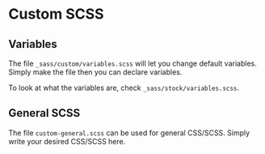 # Custom SCSS
## Variables
The file `_sass/custom/variables.scss` will let you change default variables. Simply make the file then you can declare variables.

To look at what the variables are, check `_sass/stock/variables.scss`.

## General SCSS
The file `custom-general.scss` can be used for general CSS/SCSS. Simply write your desired CSS/SCSS here.
 
